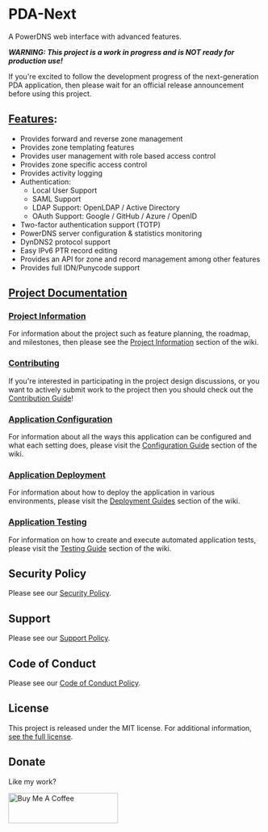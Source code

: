 # PDA-Next

A PowerDNS web interface with advanced features.

***WARNING: This project is a work in progress and is NOT ready for production use!***

If you're excited to follow the development progress of the next-generation PDA application, then please wait for
an official release announcement before using this project.

## [Features](./docs/wiki/project/features.md):

- Provides forward and reverse zone management
- Provides zone templating features
- Provides user management with role based access control
- Provides zone specific access control
- Provides activity logging
- Authentication:
  - Local User Support
  - SAML Support
  - LDAP Support: OpenLDAP / Active Directory
  - OAuth Support: Google / GitHub / Azure / OpenID
- Two-factor authentication support (TOTP)
- PowerDNS server configuration & statistics monitoring
- DynDNS2 protocol support
- Easy IPv6 PTR record editing
- Provides an API for zone and record management among other features
- Provides full IDN/Punycode support

## [Project Documentation](./docs/README.md)

### [Project Information](./docs/wiki/project/README.md)

For information about the project such as feature planning, the roadmap, and milestones, then please see the
[Project Information](./docs/wiki/project/README.md) section of the wiki.

### [Contributing](https://github.com/PowerDNS-Admin/pda-next/blob/main/.github/CONTRIBUTING.md)

If you're interested in participating in the project design discussions, or you want to actively submit work to the
project then you should check out the
[Contribution Guide](https://github.com/PowerDNS-Admin/pda-next/blob/main/.github/CONTRIBUTING.md)!

### [Application Configuration](./docs/wiki/configuration/README.md)

For information about all the ways this application can be configured and what each setting does, please visit the
[Configuration Guide](./docs/wiki/configuration/README.md) section of the wiki.

### [Application Deployment](./docs/wiki/deployment/README.md)

For information about how to deploy the application in various environments, please visit the
[Deployment Guides](./docs/wiki/deployment/README.md) section of the wiki.

### [Application Testing](./docs/wiki/testing/README.md)

For information on how to create and execute automated application tests, please visit the
[Testing Guide](./docs/wiki/testing/README.md) section of the wiki.

## Security Policy

Please see our
[Security Policy](https://github.com/PowerDNS-Admin/pda-next/blob/main/.github/SECURITY.md).

## Support

Please see our
[Support Policy](https://github.com/PowerDNS-Admin/pda-next/blob/main/.github/SUPPORT.md).

## Code of Conduct

Please see our
[Code of Conduct Policy](https://github.com/PowerDNS-Admin/pda-next/blob/main/.github/CODE_OF_CONDUCT.md).

## License

This project is released under the MIT license. For additional
information, [see the full license](https://github.com/PowerDNS-Admin/pda-next/blob/main/LICENSE).

## Donate

Like my work?

<a href="https://www.buymeacoffee.com/AzorianMatt" target="_blank"><img src="https://cdn.buymeacoffee.com/buttons/v2/default-blue.png" alt="Buy Me A Coffee" style="height: 60px !important;width: 217px !important;" ></a>